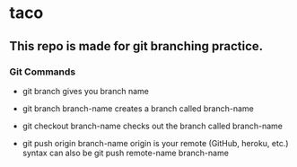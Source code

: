 # taco

## This repo is made for git branching practice.

### Git Commands
- git branch
	gives you branch name

- git branch branch-name
	creates a branch called branch-name

- git checkout branch-name
	checks out the branch called branch-name

- git push origin branch-name
	origin is your remote (GitHub, heroku, etc.)
	syntax can also be git push remote-name branch-name
